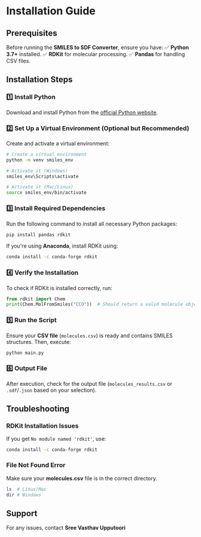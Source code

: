 # Installation Guide

## Prerequisites
Before running the **SMILES to SDF Converter**, ensure you have:
✅ **Python 3.7+** installed.
✅ **RDKit** for molecular processing.
✅ **Pandas** for handling CSV files.

## Installation Steps
### 1️⃣ Install Python
Download and install Python from the [official Python website](https://www.python.org/downloads/).

### 2️⃣ Set Up a Virtual Environment (Optional but Recommended)
Create and activate a virtual environment:
```bash
# Create a virtual environment
python -m venv smiles_env

# Activate it (Windows)
smiles_env\Scripts\activate

# Activate it (Mac/Linux)
source smiles_env/bin/activate
```

### 3️⃣ Install Required Dependencies
Run the following command to install all necessary Python packages:
```bash
pip install pandas rdkit
```

If you're using **Anaconda**, install RDKit using:
```bash
conda install -c conda-forge rdkit
```

### 4️⃣ Verify the Installation
To check if RDKit is installed correctly, run:
```python
from rdkit import Chem
print(Chem.MolFromSmiles("CCO"))  # Should return a valid molecule object
```

### 5️⃣ Run the Script
Ensure your **CSV file** (`molecules.csv`) is ready and contains SMILES structures. Then, execute:
```bash
python main.py
```

### 6️⃣ Output File
After execution, check for the output file (`molecules_results.csv` or `.sdf`/`.json` based on your selection).

## Troubleshooting
### RDKit Installation Issues
If you get `No module named 'rdkit'`, use:
```bash
conda install -c conda-forge rdkit
```

### File Not Found Error
Make sure your **molecules.csv** file is in the correct directory.
```bash
ls  # Linux/Mac
dir # Windows
```

## Support
For any issues, contact **Sree Vasthav Upputoori** 

